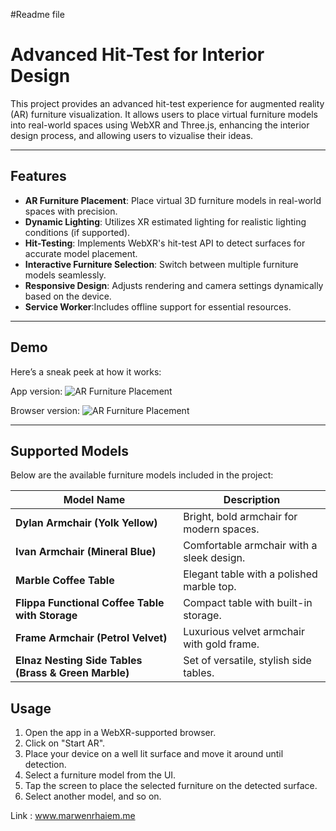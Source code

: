 #Readme file
# Advanced Hit-Test for Interior Design

This project provides an advanced hit-test experience for augmented reality (AR) furniture visualization. It allows users to place virtual furniture models into real-world spaces using WebXR and Three.js, enhancing the interior design process, and allowing users to vizualise their ideas.

---

## Features

- **AR Furniture Placement**: Place virtual 3D furniture models in real-world spaces with precision.
- **Dynamic Lighting**: Utilizes XR estimated lighting for realistic lighting conditions (if supported).
- **Hit-Testing**: Implements WebXR's hit-test API to detect surfaces for accurate model placement.
- **Interactive Furniture Selection**: Switch between multiple furniture models seamlessly.
- **Responsive Design**: Adjusts rendering and camera settings dynamically based on the device.
- **Service Worker**:Includes offline support for essential resources.



---

## Demo

Here’s a sneak peek at how it works:

App version:
![AR Furniture Placement](https://drive.google.com/file/d/1tF8EM3cYApf6JBu-hFdQqdcrh_Jwbpqv/view?usp=sharing)  

Browser version:
![AR Furniture Placement](https://drive.google.com/file/d/1uQMAunQWd13M_Go0qs3fFH3zb64maur0/view?usp=sharing)  




---



## Supported Models

Below are the available furniture models included in the project:

| Model Name                                         | Description                                 |
|---------------------------------------------------|---------------------------------------------|
| **Dylan Armchair (Yolk Yellow)**                 | Bright, bold armchair for modern spaces.   |
| **Ivan Armchair (Mineral Blue)**                 | Comfortable armchair with a sleek design. |
| **Marble Coffee Table**                          | Elegant table with a polished marble top. |
| **Flippa Functional Coffee Table with Storage**  | Compact table with built-in storage.      |
| **Frame Armchair (Petrol Velvet)**               | Luxurious velvet armchair with gold frame.|
| **Elnaz Nesting Side Tables (Brass & Green Marble)** | Set of versatile, stylish side tables.  |

## Usage

1. Open the app in a WebXR-supported browser.
2. Click on "Start AR".
3. Place your device on a well lit surface and move it around until detection.
4. Select a furniture model from the UI.
5. Tap the screen to place the selected furniture on the detected surface.
6. Select another model, and so on.


Link : www.marwenrhaiem.me
